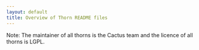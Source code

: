 ```yaml
---
layout: default
title: Overview of Thorn README files
---
```

Note: The maintainer of all thorns is the Cactus team and the licence of
all thorns is LGPL.

<div id="readmes">
<script onload='getReadmes("{{page.release_branch}}")' src="Readme_Info.js" type="text/javascript"></script>
</div>
